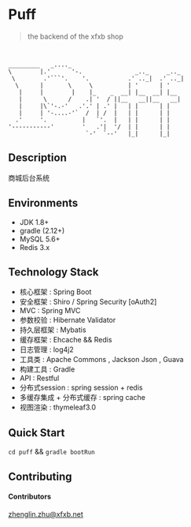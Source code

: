 # Puff
> the backend of the xfxb shop

```


_________   _...._
\        |.'      '-.               _.._     _.._
 \        .'```'.    '.           .' .._|  .' .._|
  \      |       \     \          | '      | '
   |     |        |    |_    _  __| |__  __| |__
   |      \      /    .| '  / ||__   __||__   __|
   |     |\`'-.-'   .'.' | .' |   | |      | |
   |     | '-....-'`  /  | /  |   | |      | |
  .'     '.          |   `'.  |   | |      | |
'-----------'        '   .'|  '/  | |      | |
                      `-'  `--'   |_|      |_|
```



## Description
商城后台系统
## Environments
* JDK 1.8+
* gradle (2.12+)
* MySQL 5.6+
* Redis 3.x
## Technology Stack
* 核心框架 : Spring Boot
* 安全框架 : Shiro / Spring Security [oAuth2]
* MVC : Spring MVC
* 参数校验 : Hibernate Validator
* 持久层框架 : Mybatis
* 缓存框架 : Ehcache && Redis
* 日志管理 : log4j2
* 工具类 : Apache Commons , Jackson Json , Guava
* 构建工具 : Gradle
* API : Restful
* 分布式session : spring session + redis
* 多缓存集成 + 分布式缓存 : spring cache
* 视图渲染 : thymeleaf3.0
## Quick Start
`cd puff` && `gradle bootRun`

## Contributing
#### Contributors
<zhenglin.zhu@xfxb.net>